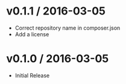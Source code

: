
v0.1.1 / 2016-03-05
===================

  * Correct repository name in composer.json
  * Add a license

v0.1.0 / 2016-03-05
===================

  * Initial Release
